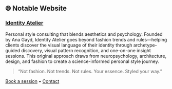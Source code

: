 ## 🌐 Notable Website

### [Identity Atelier](https://id-atelier.com)
Personal style consulting that blends aesthetics and psychology. Founded by Ana Gayd, Identity Atelier goes beyond fashion trends and rules—helping clients discover the visual language of their identity through archetype-guided discovery, visual pattern recognition, and one-on-one insight sessions. This original approach draws from neuropsychology, architecture, design, and fashion to create a science-informed personal style journey.

> “Not fashion. Not trends. Not rules. Your essence. Styled your way.”

[Book a session](https://calendly.com/idatelier-ag/30min) • [Contact](https://id-atelier.com/#contact)


<!--
**glexey/glexey** is a ✨ _special_ ✨ repository because its `README.md` (this file) appears on your GitHub profile.

Here are some ideas to get you started:

- 🔭 I’m currently working on ...
- 🌱 I’m currently learning ...
- 👯 I’m looking to collaborate on ...
- 🤔 I’m looking for help with ...
- 💬 Ask me about ...
- 📫 How to reach me: ...
- 😄 Pronouns: ...
- ⚡ Fun fact: ...
-->
